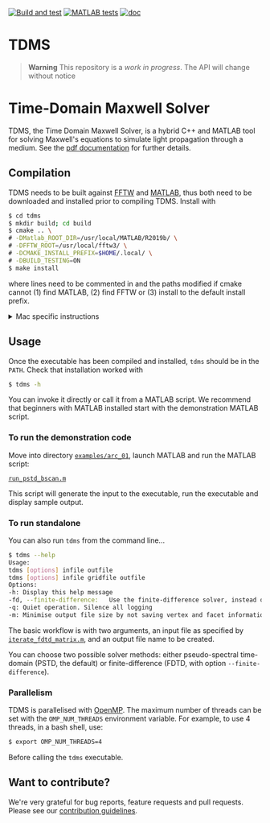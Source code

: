 <!-- \cond
 -->
<!-- 👆 this comment and the endcond below, tells doxygen to ignore the badges
and title at the top of README.md when building the project page (the title
would be duplicated) everything else in README.md is also the project homepage. -->

[![Build and test](https://github.com/UCL/TDMS/actions/workflows/ci.yml/badge.svg)](https://github.com/UCL/TDMS/actions/workflows/ci.yml)
[![MATLAB tests](https://github.com/UCL/TDMS/actions/workflows/matlab_tests.yml/badge.svg)](https://github.com/UCL/TDMS/actions/workflows/matlab_tests.yml)
[![doc](https://img.shields.io/badge/PDF-latest-orange.svg?style=flat)](https://github.com/UCL/TDMS/blob/gh-doc/masterdoc.pdf)
# TDMS

> **Warning**
> This repository is a _work in progress_. The API will change without notice

<!-- \endcond -->

# Time-Domain Maxwell Solver

TDMS, the Time Domain Maxwell Solver, is a hybrid C++ and MATLAB tool for
solving Maxwell's equations to simulate light propagation through a medium. See
the [pdf documentation](https://github.com/UCL/TDMS/blob/gh-doc/masterdoc.pdf)
for further details.


## Compilation

TDMS needs to be built against [FFTW](https://www.fftw.org/) and
[MATLAB](https://www.mathworks.com/products/matlab.html), thus both need to be
downloaded and installed prior to compiling TDMS. Install with

```bash
$ cd tdms
$ mkdir build; cd build
$ cmake .. \
# -DMatlab_ROOT_DIR=/usr/local/MATLAB/R2019b/ \
# -DFFTW_ROOT=/usr/local/fftw3/ \
# -DCMAKE_INSTALL_PREFIX=$HOME/.local/ \
# -DBUILD_TESTING=ON
$ make install
```
where lines need to be commented in and the paths modified if cmake cannot (1)
find MATLAB, (2) find FFTW or (3) install to the default install prefix.

<details>
<summary>Mac specific instructions</summary>

To compile on a Mac an x86 compiler with libraries for OpenMP are required,
which can be installed using [brew](https://brew.sh/) with `brew install llvm`
then (optionally) set the following cmake arguments

    ```{sh}
    -DCMAKE_CXX_COMPILER=/Users/username/.local/homebrew/opt/llvm/bin/clang++
    -DOMP_ROOT=/Users/username/.local/homebrew/opt/llvm/
    -DCXX_ROOT=/Users/username/.local/homebrew/opt/llvm
    -DHDF5_ROOT=/Users/username/.local/homebrew/opt/hdf5
    ```

    On an ARM Mac install the x86 version of brew with
    ```bash
    arch -x86_64 zsh
    arch -x86_64 /bin/bash -c "$(curl -fsSL https://raw.githubusercontent.com/Homebrew/install/HEAD/install.sh)"
    arch -x86_64 /usr/local/bin/brew install llvm hdf5
    ```
</details>


## Usage

Once the executable has been compiled and installed, `tdms` should be in the
`PATH`.  Check that installation worked with

```bash
$ tdms -h
```

You can invoke it directly or call it from a MATLAB script.  We recommend that
beginners with MATLAB installed start with the demonstration MATLAB script.

### To run the demonstration code

Move into directory [`examples/arc_01`](./examples/arc_01/),
launch MATLAB and run the MATLAB script:

[`run_pstd_bscan.m`](./examples/arc_01/run_pstd_bscan.m)

This script will generate the input to the executable, run the executable and
display sample output.

### To run standalone

You can also run `tdms` from the command line...

```bash
$ tdms --help
Usage:
tdms [options] infile outfile
tdms [options] infile gridfile outfile
Options:
-h:	Display this help message
-fd, --finite-difference:	Use the finite-difference solver, instead of the pseudo-spectral method.
-q:	Quiet operation. Silence all logging
-m:	Minimise output file size by not saving vertex and facet information
```

The basic workflow is with two arguments, an input file as specified by
[`iterate_fdtd_matrix.m`](./tdms/matlab/iteratefdtd_matrix.m), and an output
file name to be created.

You can choose two possible solver methods: either pseudo-spectral time-domain
(PSTD, the default) or finite-difference (FDTD, with option
`--finite-difference`).

### Parallelism

TDMS is parallelised with [OpenMP](https://en.wikipedia.org/wiki/OpenMP). The
maximum number of threads can be set with the `OMP_NUM_THREADS` environment
variable.  For example, to use 4 threads, in a bash shell, use:

```bash
$ export OMP_NUM_THREADS=4
```

Before calling the `tdms` executable.

## Want to contribute?

We're very grateful for bug reports, feature requests and pull requests. Please
see our [contribution guidelines](./CONTRIBUTING.md).
